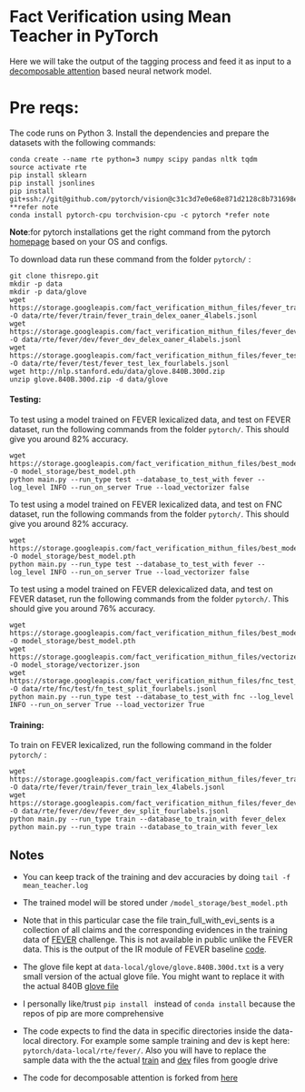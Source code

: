 
# Fact Verification using Mean Teacher in PyTorch

Here we will take the output of the tagging process and feed it as input to a [decomposable attention](https://arxiv.org/pdf/1606.01933.pdf) based neural network model.

 

# Pre reqs:
 
 The code runs on Python 3. Install the dependencies and prepare the datasets with the following commands:

```
conda create --name rte python=3 numpy scipy pandas nltk tqdm
source activate rte
pip install sklearn
pip install jsonlines
pip install git+ssh://git@github.com/pytorch/vision@c31c3d7e0e68e871d2128c8b731698ed3b11b119 **refer note
conda install pytorch-cpu torchvision-cpu -c pytorch *refer note
```
**Note**:for pytorch installations get the right command from the pytorch [homepage](https://pytorch.org/) based on your OS and configs.

To download data run these command from the folder `pytorch/` :

```
git clone thisrepo.git
mkdir -p data
mkdir -p data/glove
wget https://storage.googleapis.com/fact_verification_mithun_files/fever_train_delex_oaner_4labels.jsonl  -O data/rte/fever/train/fever_train_delex_oaner_4labels.jsonl
wget https://storage.googleapis.com/fact_verification_mithun_files/fever_dev_delex_oaner_split_4labels.jsonl  -O data/rte/fever/dev/fever_dev_delex_oaner_4labels.jsonl
wget https://storage.googleapis.com/fact_verification_mithun_files/fever_test_lex_4labels.jsonl -O data/rte/fever/test/fever_test_lex_fourlabels.jsonl
wget http://nlp.stanford.edu/data/glove.840B.300d.zip
unzip glove.840B.300d.zip -d data/glove
```


#### Testing:
To test using a model trained on FEVER lexicalized data, and test on FEVER dataset, run the following commands from the folder `pytorch/`. 
This should give you around 82\% accuracy.
```
wget https://storage.googleapis.com/fact_verification_mithun_files/best_model_fever_lex_82.20.pth  -O model_storage/best_model.pth
python main.py --run_type test --database_to_test_with fever --log_level INFO --run_on_server True --load_vectorizer false  
```

To test using a model trained on FEVER lexicalized data, and test on FNC dataset, run the following commands from the folder `pytorch/`. 
This should give you around 82\% accuracy.
```
wget https://storage.googleapis.com/fact_verification_mithun_files/best_model_fever_lex_82.20.pth  -O model_storage/best_model.pth
python main.py --run_type test --database_to_test_with fever --log_level INFO --run_on_server True --load_vectorizer false  
```

To test using a model trained on FEVER delexicalized data, and test on FEVER dataset, run the following commands from the folder `pytorch/`. 
This should give you around 76\% accuracy.
```
wget https://storage.googleapis.com/fact_verification_mithun_files/best_model_trained_on_delex_fever_84PercentDevAccuracy.pth -O model_storage/best_model.pth
wget https://storage.googleapis.com/fact_verification_mithun_files/vectorizer_delex_lr0.0005_136epochs.json -O model_storage/vectorizer.json
wget https://storage.googleapis.com/fact_verification_mithun_files/fnc_test_delex_oaner_4labels.jsonl -O data/rte/fnc/test/fn_test_split_fourlabels.jsonl
python main.py --run_type test --database_to_test_with fnc --log_level INFO --run_on_server True --load_vectorizer True  
```


#### Training:

To train on FEVER lexicalized, run the following command in the folder `pytorch/` :

``` 
wget https://storage.googleapis.com/fact_verification_mithun_files/fever_train_lex_4labels.jsonl  -O data/rte/fever/train/fever_train_lex_4labels.jsonl
wget https://storage.googleapis.com/fact_verification_mithun_files/fever_dev_lex_4labels.jsonl  -O data/rte/fever/dev/fever_dev_split_fourlabels.jsonl
python main.py --run_type train --database_to_train_with fever_delex
python main.py --run_type train --database_to_train_with fever_lex

```


## Notes
- You can keep track of the training and dev accuracies by doing `tail -f mean_teacher.log` 
- The trained model will be stored under `/model_storage/best_model.pth ` 


- Note that in this particular case the file train_full_with_evi_sents is a collection of all claims and the corresponding
 evidences in the training data of [FEVER](http://fever.ai/) challenge. This is not available in public unlike the FEVER data. 
 This is the output of the IR module of FEVER baseline [code](http://fever.ai/task.html).
 
 - The glove file kept at `data-local/glove/glove.840B.300d.txt` is a very small version of the actual glove file. You might want to replace it with the actual 840B [glove file](https://nlp.stanford.edu/projects/glove/)

 - I personally like/trust `pip install ` instead of `conda install`  because the repos of pip are more comprehensive

 - The code expects to find the data in specific directories inside the data-local directory.  For example some sample training and dev is kept here: `pytorch/data-local/rte/fever/`. Also you will have to replace the sample data with the the actual [train](https://drive.google.com/open?id=1bA32_zRn8V2voPmb1sN5YbLcVFo6KBWf) and [dev](https://drive.google.com/open?id=1xb6QHfMQUI3Q44DQZNVL481rYyMGN-sR) files from google drive


 - The code for decomposable attention is forked from [here](https://github.com/libowen2121/SNLI-decomposable-attention)
